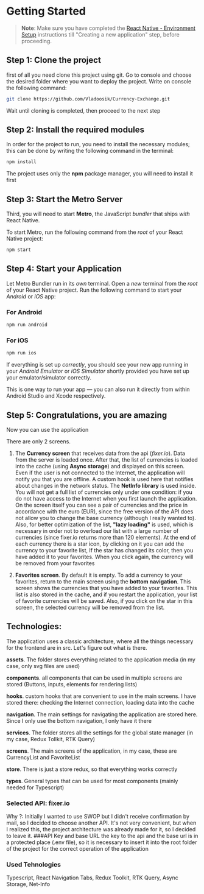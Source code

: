 # Getting Started

>**Note**: Make sure you have completed the [React Native - Environment Setup](https://reactnative.dev/docs/environment-setup) instructions till "Creating a new application" step, before proceeding.


## Step 1: Clone the project
first of all you need clone this project using git.
Go to console and choose the  desired folder where you want to deploy the project. 
Write on console the following command:

```bash
git clone https://github.com/Vladoosik/Currency-Exchange.git
```

Wait until cloning is completed, then proceed to the next step


## Step 2: Install the required modules
In order for the project to run, you need to install the necessary modules; this
can be done by writing the following command in the terminal:

```bash
npm install
```
The project uses only the **npm** package manager, you will need to install it first

## Step 3: Start the Metro Server

Third, you will need to start **Metro**, the JavaScript _bundler_ that ships _with_ React Native.

To start Metro, run the following command from the _root_ of your React Native project:

```bash
npm start
```

## Step 4: Start your Application

Let Metro Bundler run in its _own_ terminal. Open a _new_ terminal from the _root_ of your React Native project. Run the following command to start your _Android_ or _iOS_ app:

### For Android

```bash
npm run android
```

### For iOS

```bash
npm run ios
```

If everything is set up _correctly_, you should see your new app running in your _Android Emulator_ or _iOS Simulator_ shortly provided you have set up your emulator/simulator correctly.

This is one way to run your app — you can also run it directly from within Android Studio and Xcode respectively.

## Step 5: Congratulations, you are amazing

Now you can use the application

There are only 2 screens.
1. The **Currency screen** that receives data from the api (_fixer.io_). Data from the server is loaded once. After that, the list of currencies is loaded into the cache (using **Async storage**) and displayed on this screen. Even if the user is not connected to the Internet, the application will notify you that you are offline. A custom hook is used here that notifies about changes in the network status. The **NetInfo library** is used inside. You will not get a full list of currencies only under one condition: if you do not have access to the Internet when you first launch the application. On the screen itself you can see a pair of currencies and the price in accordance with the euro (EUR), since the free version of the API does not allow you to change the base currency (although I really wanted to). Also, for better optimization of the list, **"lazy loading"** is used, which is necessary in order not to overload our list with a large number of currencies (since fixer.io returns more than 120 elements). At the end of each currency there is a star icon, by clicking on it you can add the currency to your favorite list, If the star has changed its color, then you have added it to your favorites. When you click again, the currency will be removed from your favorites

2. **Favorites screen**. By default it is empty. To add a currency to your favorites, return to the main screen using the **bottom navigation**. This screen shows the currencies that you have added to your favorites. This list is also stored in the cache, and if you restart the application, your list of favorite currencies will be saved. Also, if you click on the star in this screen, the selected currency will be removed from the list.

## Technologies:

The application uses a classic architecture, where all the things necessary for the frontend are in src. Let's figure out what is there.

**assets**. The folder stores everything related to the application media (in my case, only svg files are used)

**components**.
all components that can be used in multiple screens are stored (Buttons, inputs, elements for rendering lists)

**hooks**.
custom hooks that are convenient to use in the main screens. I have stored there: checking the Internet connection, loading data into the cache

**navigation**.
The main settings for navigating the application are stored here. Since I only use the bottom navigation, I only have it there

**services**.
The folder stores all the settings for the global state manager (in my case, Redux Tollkit, RTK Query)

**screens**.
The main screens of the application, in my case, these are CurrencyList and FavoriteList

**store**.
There is just a store redux, so that everything works correctly

**types**.
General types that can be used for most components (mainly needed for Typescript)

### Selected API: **fixer.io** 
Why ?: Initially I wanted to use SWOP but I didn't receive confirmation by mail, so I decided to choose another API. It's not very convenient, but when I realized this, the project architecture was already made for it, so I decided to leave it.
###API Key and base URL
the key to the api and the base url is in a protected place (.env file), so it is necessary to insert it into the root folder of the project for the correct operation of the application

### Used Tehnologies
Typescript, React Navigation Tabs, Redux Toolkit, RTK Query, Async Storage, Net-Info
